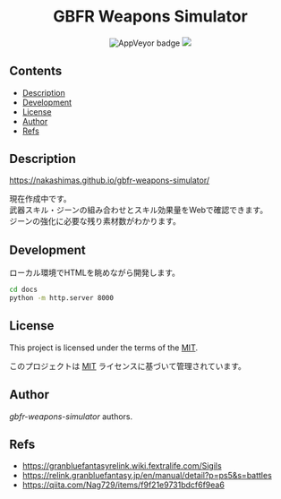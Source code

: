 
<p>
    <div align="center">
    <h1>GBFR Weapons Simulator</h1>
    </div>
</p>

<h4 align="center"></h4>

<p align="center">
  <a>
    <img alt="AppVeyor badge" src="https://img.shields.io/badge/build-passing-brightgreen">
  </a>
  <a href="./LICENSE">
    <img src="http://img.shields.io/badge/license-MIT-blue.svg?style=flat">
  </a>
</p>

<h2> Contents </h2>

- [Description](#description)
- [Development](#development)
- [License](#license)
- [Author](#author)
- [Refs](#refs)

## Description

https://nakashimas.github.io/gbfr-weapons-simulator/

現在作成中です。  
武器スキル・ジーンの組み合わせとスキル効果量をWebで確認できます。  
ジーンの強化に必要な残り素材数がわかります。  


## Development

ローカル環境でHTMLを眺めながら開発します。

```sh
cd docs
python -m http.server 8000
```


## License

This project is licensed under the terms of the [MIT](./LICENSE).

このプロジェクトは [MIT](./LICENSE) ライセンスに基づいて管理されています。


## Author

_gbfr-weapons-simulator_ authors.


## Refs

- https://granbluefantasyrelink.wiki.fextralife.com/Sigils
- https://relink.granbluefantasy.jp/en/manual/detail?p=ps5&s=battles
- https://qiita.com/Nag729/items/f9f21e9731bdcf6f9ea6